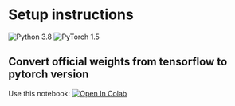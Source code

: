 # Setup instructions
![Python 3.8](https://img.shields.io/badge/python-3.8-blue.svg)
![PyTorch 1.5](https://img.shields.io/badge/pytorch-1.5-blue.svg)

## Convert official weights from tensorflow to pytorch version
Use this notebook: <a href="https://colab.research.google.com/github/sdhnshu/Fusion-Vision/blob/master/weights_tf_to_pt.ipynb" target="_parent"><img src="https://colab.research.google.com/assets/colab-badge.svg" alt="Open In Colab"/></a>

